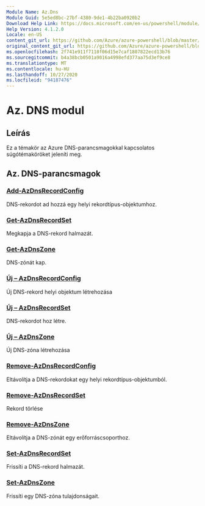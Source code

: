 ```yaml
---
Module Name: Az.Dns
Module Guid: 5e5ed8bc-27bf-4380-9de1-4b22ba0920b2
Download Help Link: https://docs.microsoft.com/en-us/powershell/module/az.dns
Help Version: 4.1.2.0
Locale: en-US
content_git_url: https://github.com/Azure/azure-powershell/blob/master/src/Dns/Dns/help/Az.DNS.md
original_content_git_url: https://github.com/Azure/azure-powershell/blob/master/src/Dns/Dns/help/Az.DNS.md
ms.openlocfilehash: 2f741e911f7118f06d15e7caf1807822ecd13b76
ms.sourcegitcommit: b4a38bcb0501a9016a4998efd377aa75d3ef9ce8
ms.translationtype: MT
ms.contentlocale: hu-HU
ms.lasthandoff: 10/27/2020
ms.locfileid: "94187476"
---
```

# Az. DNS modul
## Leírás
Ez a témakör az Azure DNS-parancsmagokkal kapcsolatos súgótémaköröket jeleníti meg.

## Az. DNS-parancsmagok
### [Add-AzDnsRecordConfig](Add-AzDnsRecordConfig.md)
DNS-rekordot ad hozzá egy helyi rekordtípus-objektumhoz.

### [Get-AzDnsRecordSet](Get-AzDnsRecordSet.md)
Megkapja a DNS-rekord halmazát.

### [Get-AzDnsZone](Get-AzDnsZone.md)
DNS-zónát kap.

### [Új – AzDnsRecordConfig](New-AzDnsRecordConfig.md)
Új DNS-rekord helyi objektum létrehozása

### [Új – AzDnsRecordSet](New-AzDnsRecordSet.md)
DNS-rekordot hoz létre.

### [Új – AzDnsZone](New-AzDnsZone.md)
Új DNS-zóna létrehozása

### [Remove-AzDnsRecordConfig](Remove-AzDnsRecordConfig.md)
Eltávolítja a DNS-rekordokat egy helyi rekordtípus-objektumból.

### [Remove-AzDnsRecordSet](Remove-AzDnsRecordSet.md)
Rekord törlése

### [Remove-AzDnsZone](Remove-AzDnsZone.md)
Eltávolítja a DNS-zónát egy erőforráscsoporthoz.

### [Set-AzDnsRecordSet](Set-AzDnsRecordSet.md)
Frissíti a DNS-rekord halmazát.

### [Set-AzDnsZone](Set-AzDnsZone.md)
Frissíti egy DNS-zóna tulajdonságait.

